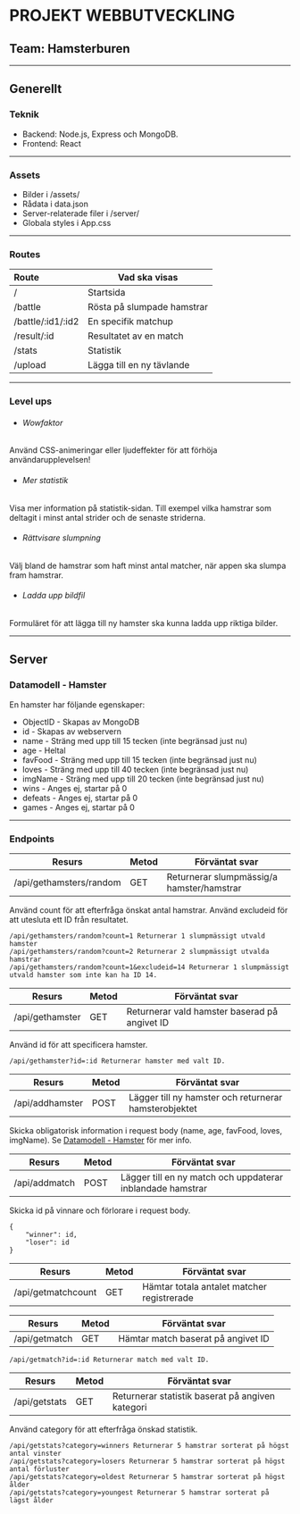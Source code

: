 # PROJEKT WEBBUTVECKLING
## Team: Hamsterburen
---

## Generellt

### Teknik
+ Backend: Node.js, Express och MongoDB.
+ Frontend: React

---

### Assets
+ Bilder i /assets/
+ Rådata i data.json
+ Server-relaterade filer i /server/
+ Globala styles i App.css

---

### Routes
|Route | Vad ska visas|
|:------------------|----------------------------|
|/                  |Startsida                   |
|/battle            |Rösta på slumpade hamstrar  |
|/battle/:id1/:id2  |En specifik matchup         |
|/result/:id        |Resultatet av en match      |
|/stats             |Statistik                   |
|/upload            |Lägga till en ny tävlande   |

---

### Level ups
+ ###### Wowfaktor
Använd CSS-animeringar eller ljudeffekter för att förhöja användarupplevelsen!
+ ###### Mer statistik
Visa mer information på statistik-sidan. Till exempel vilka hamstrar som deltagit i minst antal strider och de senaste striderna.
+ ###### Rättvisare slumpning
Välj bland de hamstrar som haft minst antal matcher, när appen ska slumpa fram hamstrar.
+ ###### Ladda upp bildfil
Formuläret för att lägga till ny hamster ska kunna ladda upp riktiga bilder.

---

## Server

### Datamodell - Hamster

En hamster har följande egenskaper:
+ ObjectID - Skapas av MongoDB
+ id - Skapas av webservern
+ name - Sträng med upp till 15 tecken (inte begränsad just nu)
+ age - Heltal
+ favFood - Sträng med upp till 15 tecken (inte begränsad just nu)
+ loves - Sträng med upp till 40 tecken (inte begränsad just nu)
+ imgName - Sträng med upp till 20 tecken (inte begränsad just nu)
+ wins - Anges ej, startar på 0
+ defeats - Anges ej, startar på 0
+ games - Anges ej, startar på 0

---

### Endpoints

|Resurs    |Metod   |Förväntat svar|
|----------|--------|---|
|/api/gethamsters/random | GET | Returnerar slumpmässig/a hamster/hamstrar |

Använd count för att efterfråga önskat antal hamstrar. Använd excludeid för att utesluta ett ID från resultatet.
```
/api/gethamsters/random?count=1 Returnerar 1 slumpmässigt utvald hamster
/api/gethamsters/random?count=2 Returnerar 2 slumpmässigt utvalda hamstrar
/api/gethamsters/random?count=1&excludeid=14 Returnerar 1 slumpmässigt utvald hamster som inte kan ha ID 14.
```

|Resurs    |Metod   |Förväntat svar|
|----------|--------|---|
|/api/gethamster | GET | Returnerar vald hamster baserad på angivet ID |

Använd id för att specificera hamster.
```
/api/gethamster?id=:id Returnerar hamster med valt ID.
```

|Resurs    |Metod   |Förväntat svar|
|----------|--------|---|
|/api/addhamster | POST | Lägger till ny hamster och returnerar hamsterobjektet |

Skicka obligatorisk information i request body (name, age, favFood, loves, imgName).
Se [Datamodell - Hamster](#-datamodell---hamster) för mer info.

|Resurs    |Metod   |Förväntat svar|
|----------|--------|---|
|/api/addmatch | POST | Lägger till en ny match och uppdaterar inblandade hamstrar |

Skicka id på vinnare och förlorare i request body.
```
{
    "winner": id,
    "loser": id
}
```

|Resurs    |Metod   |Förväntat svar|
|----------|--------|---|
|/api/getmatchcount | GET | Hämtar totala antalet matcher registrerade |

|Resurs    |Metod   |Förväntat svar|
|----------|--------|---|
|/api/getmatch | GET | Hämtar match baserat på angivet ID |

```
/api/getmatch?id=:id Returnerar match med valt ID.
```

|Resurs    |Metod   |Förväntat svar|
|----------|--------|---|
|/api/getstats | GET | Returnerar statistik baserat på angiven kategori |

Använd category för att efterfråga önskad statistik.
```
/api/getstats?category=winners Returnerar 5 hamstrar sorterat på högst antal vinster
/api/getstats?category=losers Returnerar 5 hamstrar sorterat på högst antal förluster
/api/getstats?category=oldest Returnerar 5 hamstrar sorterat på högst ålder
/api/getstats?category=youngest Returnerar 5 hamstrar sorterat på lägst ålder
```

